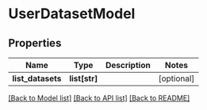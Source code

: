 # UserDatasetModel

## Properties
Name | Type | Description | Notes
------------ | ------------- | ------------- | -------------
**list_datasets** | **list[str]** |  | [optional] 

[[Back to Model list]](../README.md#documentation-for-models) [[Back to API list]](../README.md#documentation-for-api-endpoints) [[Back to README]](../README.md)


